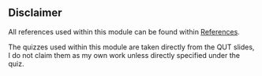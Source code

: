 ## Disclaimer
All references used within this module can be found within [References](../week_2/module-references.md).

The quizzes used within this module are taken directly from the QUT slides, I do not claim 
them as my own work unless directly specified under the quiz.
